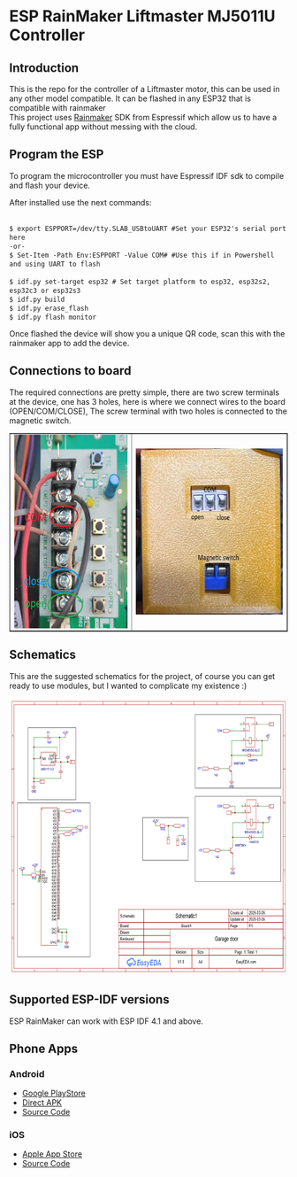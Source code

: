 # ESP RainMaker Liftmaster MJ5011U Controller

## Introduction

This is the repo for the controller of a Liftmaster motor, this can be used in any other model compatible. It can be flashed in any ESP32 that is compatible with rainmaker <br> This project uses [Rainmaker](https://rainmaker.espressif.com/docs/get-started/) SDK from Espressif which allow us to have a fully functional app without messing with the cloud.

## Program the ESP

To program the microcontroller you must have Espressif IDF sdk to compile and flash your device.

After installed use the next commands:

```

$ export ESPPORT=/dev/tty.SLAB_USBtoUART #Set your ESP32's serial port here
-or-
$ Set-Item -Path Env:ESPPORT -Value COM# #Use this if in Powershell and using UART to flash

$ idf.py set-target esp32 # Set target platform to esp32, esp32s2, esp32c3 or esp32s3 
$ idf.py build
$ idf.py erase_flash
$ idf.py flash monitor

```

Once flashed the device will show you a unique QR code, scan this with the rainmaker app to add the device.

## Connections to board

The required connections are pretty simple, there are two screw terminals at the device, one has 3 holes, here is where we connect wires to the board (OPEN/COM/CLOSE), The screw terminal with two holes is connected to the magnetic switch. 






<table border="hidden">
<tr>
<td><img align="left" height="350" alt="image" src="imgs\liftmaster board.jpg" ></td>
<td><img align="right" height="300" alt="image" src="imgs\terminals.jpg"></td>
</tr>
</table>


## Schematics

This are the suggested schematics for the project, of course you can get ready to use modules, but I wanted to complicate my existence :)

<img height="500" alt="image" src="imgs\Schematic.png" style="max-width: 100%; display: inline-block;">

## Supported ESP-IDF versions

ESP RainMaker can work with ESP IDF 4.1 and above.

## Phone Apps

### Android

- [Google PlayStore](https://play.google.com/store/apps/details?id=com.espressif.rainmaker)
- [Direct APK](https://github.com/espressif/esp-rainmaker/wiki)
- [Source Code](https://github.com/espressif/esp-rainmaker-android)

### iOS
- [Apple App Store](https://apps.apple.com/app/esp-rainmaker/id1497491540)
- [Source Code](https://github.com/espressif/esp-rainmaker-ios)


